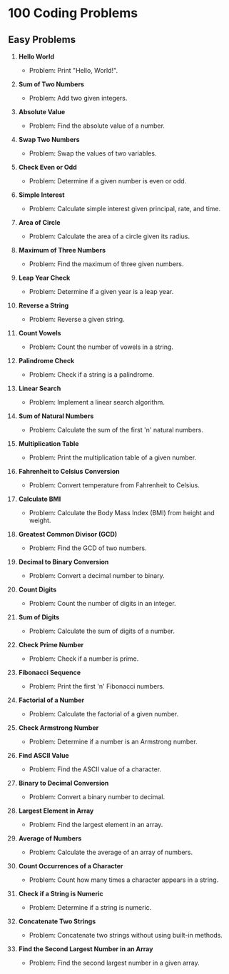 # 100 Coding Problems

## Easy Problems

1. **Hello World**
   - Problem: Print "Hello, World!".

2. **Sum of Two Numbers**
   - Problem: Add two given integers.

3. **Absolute Value**
   - Problem: Find the absolute value of a number.

4. **Swap Two Numbers**
   - Problem: Swap the values of two variables.

5. **Check Even or Odd**
   - Problem: Determine if a given number is even or odd.

6. **Simple Interest**
   - Problem: Calculate simple interest given principal, rate, and time.

7. **Area of Circle**
   - Problem: Calculate the area of a circle given its radius.

8. **Maximum of Three Numbers**
   - Problem: Find the maximum of three given numbers.

9. **Leap Year Check**
   - Problem: Determine if a given year is a leap year.

10. **Reverse a String**
    - Problem: Reverse a given string.

11. **Count Vowels**
    - Problem: Count the number of vowels in a string.

12. **Palindrome Check**
    - Problem: Check if a string is a palindrome.

13. **Linear Search**
    - Problem: Implement a linear search algorithm.

14. **Sum of Natural Numbers**
    - Problem: Calculate the sum of the first 'n' natural numbers.

15. **Multiplication Table**
    - Problem: Print the multiplication table of a given number.

16. **Fahrenheit to Celsius Conversion**
    - Problem: Convert temperature from Fahrenheit to Celsius.

17. **Calculate BMI**
    - Problem: Calculate the Body Mass Index (BMI) from height and weight.

18. **Greatest Common Divisor (GCD)**
    - Problem: Find the GCD of two numbers.

19. **Decimal to Binary Conversion**
    - Problem: Convert a decimal number to binary.

20. **Count Digits**
    - Problem: Count the number of digits in an integer.

21. **Sum of Digits**
    - Problem: Calculate the sum of digits of a number.

22. **Check Prime Number**
    - Problem: Check if a number is prime.

23. **Fibonacci Sequence**
    - Problem: Print the first 'n' Fibonacci numbers.

24. **Factorial of a Number**
    - Problem: Calculate the factorial of a given number.

25. **Check Armstrong Number**
    - Problem: Determine if a number is an Armstrong number.

26. **Find ASCII Value**
    - Problem: Find the ASCII value of a character.

27. **Binary to Decimal Conversion**
    - Problem: Convert a binary number to decimal.

28. **Largest Element in Array**
    - Problem: Find the largest element in an array.

29. **Average of Numbers**
    - Problem: Calculate the average of an array of numbers.

30. **Count Occurrences of a Character**
    - Problem: Count how many times a character appears in a string.

31. **Check if a String is Numeric**
    - Problem: Determine if a string is numeric.

32. **Concatenate Two Strings**
    - Problem: Concatenate two strings without using built-in methods.

33. **Find the Second Largest Number in an Array**
    - Problem: Find the second largest number in a given array.
